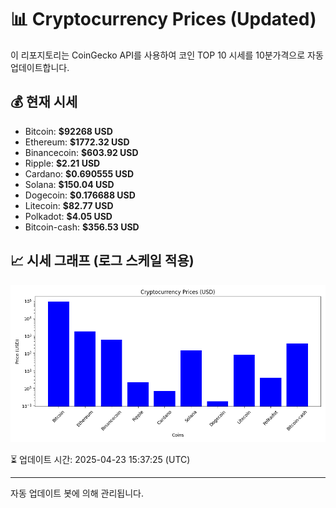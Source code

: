 
# 📊 Cryptocurrency Prices (Updated)

이 리포지토리는 CoinGecko API를 사용하여 코인 TOP 10 시세를 10분가격으로 자동 업데이트합니다.

## 💰 현재 시세
- Bitcoin: **$92268 USD**
- Ethereum: **$1772.32 USD**
- Binancecoin: **$603.92 USD**
- Ripple: **$2.21 USD**
- Cardano: **$0.690555 USD**
- Solana: **$150.04 USD**
- Dogecoin: **$0.176688 USD**
- Litecoin: **$82.77 USD**
- Polkadot: **$4.05 USD**
- Bitcoin-cash: **$356.53 USD**

## 📈 시세 그래프 (로그 스케일 적용)
![Crypto Prices](crypto_prices.png)

⏳ 업데이트 시간: 2025-04-23 15:37:25 (UTC)

---
자동 업데이트 봇에 의해 관리됩니다.
